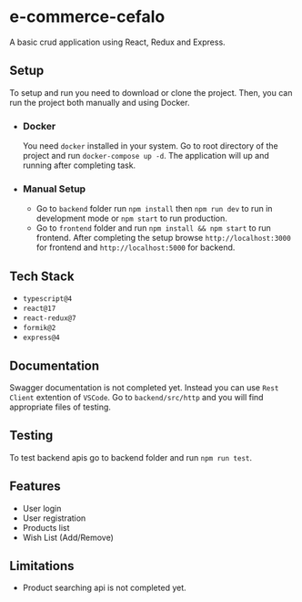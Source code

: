 # e-commerce-cefalo

A basic crud application using React, Redux and Express. 

## Setup
To setup and run you need to download or clone the project. Then, you can run the project both manually and using Docker.
 - ### Docker
    You need `docker` installed in your system. Go to root directory of the project and run `docker-compose up -d`. The application will up and running after completing task. 
 - ### Manual Setup
    - Go to `backend` folder run `npm install` then `npm run dev` to run in development mode or `npm start` to run production.
    - Go to `frontend` folder and run `npm install && npm start` to run frontend.
After completing the setup browse `http://localhost:3000` for frontend and `http://localhost:5000` for backend.

## Tech Stack
  - `typescript@4`
  - `react@17`
  - `react-redux@7`
  - `formik@2`
  - `express@4`
  
## Documentation
  Swagger documentation is not completed yet. Instead you can use `Rest Client` extention of `VSCode`. Go to `backend/src/http` and you will find appropriate files of testing.
  
## Testing
  To test backend apis go to backend folder and run `npm run test`.

## Features
  - User login
  - User registration
  - Products list
  - Wish List (Add/Remove)
  
## Limitations
  - Product searching api is not completed yet.
   
